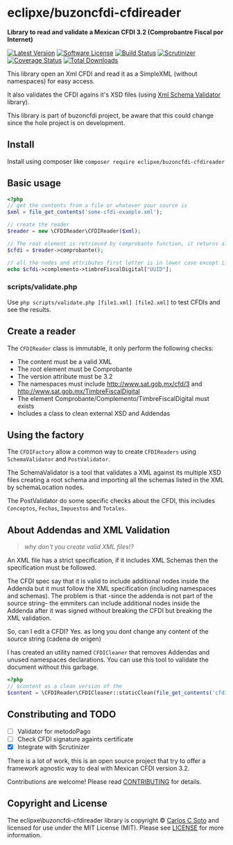 # eclipxe/buzoncfdi-cfdireader

**Library to read and validate a Mexican CFDI 3.2 (Comprobantre Fiscal por Internet)**

[![Latest Version][badge-release]][release]
[![Software License][badge-license]][license]
[![Build Status][badge-build]][build]
[![Scrutinizer][badge-quality]][quality]
[![Coverage Status][badge-coverage]][coverage]
[![Total Downloads][badge-downloads]][downloads]

This library open an Xml CFDI and read it as a SimpleXML (without namespaces) for easy access.

It also validates the CFDI agains it's XSD files
(using [Xml Schema Validator](https://github.com/eclipxe13/XmlSchemaValidator) library).

This library is part of buzoncfdi project, be aware that this could change since the hole project is on development.

## Install

Install using composer like `composer require eclipxe/buzoncfdi-cfdireader`

## Basic usage

```php
<?php
// get the contents from a file or whatever your source is
$xml = file_get_contents('some-cfdi-example.xml');

// create the reader
$reader = new \CFDIReader\CFDIReader($xml);

// The root element is retrieved by comprobante function, it returns always a new instance (cloned) of the root element
$cfdi = $reader->comprobante();

// all the nodes and attributes first letter is in lower case except if the attribute is all upper case
echo $cfdi->complemento->timbreFiscalDigital["UUID"];
```

### scripts/validate.php

Use `php scripts/validate.php [file1.xml] [file2.xml]` to test CFDIs and see the results.

## Create a reader

The `CFDIReader` class is immutable, it only perform the following checks:

* The content must be a valid XML
* The root element must be Comprobante
* The version attribute must be 3.2
* The namespaces must include http://www.sat.gob.mx/cfd/3 and http://www.sat.gob.mx/TimbreFiscalDigital
* The element Comprobante/Complemento/TimbreFiscalDigital must exists
* Includes a class to clean external XSD and Addendas

## Using the factory

The `CFDIFactory` allow a common way to create `CFDIReaders` using `SchemaValidator` and `PostValidator`.

The SchemaValidator is a tool that validates a XML against its multiple XSD files creating a root schema and importing
all the schemas listed in the XML by schemaLocation nodes.

The PostValidator do some specific checks about the CFDI, this includes `Conceptos`, `Fechas`, `Impuestos` and `Totales`.

## About Addendas and XML Validation

> _why don't you create valid XML files!?_

An XML file has a strict specification, if it includes XML Schemas then the specification must be followed.

The CFDI spec say that it is valid to include additional nodes inside the Addenda but it must follow the
XML specification (including namespaces and schemas).
The problem is that -since the addenda is not part of the source string- the emmiters can include additional nodes
inside the Addenda after it was signed without breaking the CFDI but breaking the XML validation.

So, can I edit a CFDI? Yes. as long you dont change any content of the source string (cadena de origen)

I has created an utility named `CFDICleaner` that removes Addendas and unused namespaces declarations.
You can use this tool to validate the document without this garbage.

```php
<?php
// $content as a clean version of the
$content = \CFDIReader\CFDICleaner::staticClean(file_get_contents('cfdi-dirty.xml'));
```

## Constributing and TODO

- [ ] Validator for metodoPago
- [ ] Check CFDI signature againts certificate
- [X] Integrate with Scrutinizer

There is a lot of work, this is an open source project that try to offer a framework agnostic way to deal with
Mexican CFDI version 3.2.

Contributions are welcome! Please read [CONTRIBUTING][] for details.

## Copyright and License

The eclipxe\buzoncfdi-cfdireader library is copyright © [Carlos C Soto](https://eclipxe.com.mx/)
and licensed for use under the MIT License (MIT). Please see [LICENSE][] for more information.

[contributing]: https://github.com/eclipxe13/buzoncfdi-cfdireader/blob/master/CONTRIBUTING.md

[release]: https://github.com/eclipxe13/buzoncfdi-cfdireader/releases
[license]: https://github.com/eclipxe13/buzoncfdi-cfdireader/blob/master/LICENSE
[build]: https://scrutinizer-ci.com/g/eclipxe13/buzoncfdi-cfdireader/build-status/master
[quality]: https://scrutinizer-ci.com/g/eclipxe13/buzoncfdi-cfdireader/
[coverage]: https://scrutinizer-ci.com/g/eclipxe13/buzoncfdi-cfdireader/?branch=master
[downloads]: https://packagist.org/packages/eclipxe/buzoncfdi-cfdireader

[badge-release]: https://img.shields.io/github/tag/eclipxe13/buzoncfdi-cfdireader.svg?label=version&style=flat-square
[badge-license]: https://img.shields.io/badge/license-MIT-brightgreen.svg?style=flat-square
[badge-build]: https://img.shields.io/scrutinizer/build/g/eclipxe13/buzoncfdi-cfdireader/master.svg?style=flat-square
[badge-quality]: https://img.shields.io/scrutinizer/g/eclipxe13/buzoncfdi-cfdireader/master.svg?style=flat-square
[badge-coverage]: https://img.shields.io/scrutinizer/coverage/g/eclipxe13/buzoncfdi-cfdireader/master.svg?style=flat-square
[badge-downloads]: https://img.shields.io/packagist/dt/eclipxe/buzoncfdi-cfdireader.svg?style=flat-square
